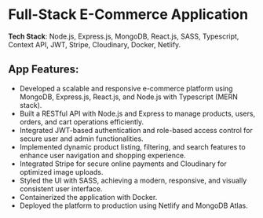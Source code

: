 # Full-Stack E-Commerce Application

**Tech Stack**: Node.js, Express.js, MongoDB, React.js, SASS, Typescript, Context API, JWT, Stripe, Cloudinary, Docker, Netlify.

## App Features:

- Developed a scalable and responsive e-commerce platform using MongoDB, Express.js, React.js, and Node.js with Typescript (MERN stack).
- Built a RESTful API with Node.js and Express to manage products, users, orders, and cart operations efficiently.
- Integrated JWT-based authentication and role-based access control for secure user and admin functionalities.
- Implemented dynamic product listing, filtering, and search features to enhance user navigation and shopping experience.
- Integrated Stripe for secure online payments and Cloudinary for optimized image uploads.
- Styled the UI with SASS, achieving a modern, responsive, and visually consistent user interface.
- Containerized the application with Docker.
- Deployed the platform to production using Netlify and MongoDB Atlas.
